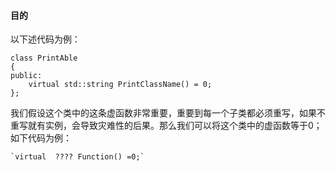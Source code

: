 #### 目的
以下述代码为例：
```
class PrintAble
{
public:
	virtual std::string PrintClassName() = 0;
};
```
我们假设这个类中的这条虚函数非常重要，重要到每一个子类都必须重写，如果不重写就有实例，会导致灾难性的后果。那么我们可以将这个类中的虚函数等于0；如下代码为例：

	`virtual  ???? Function() =0;`
